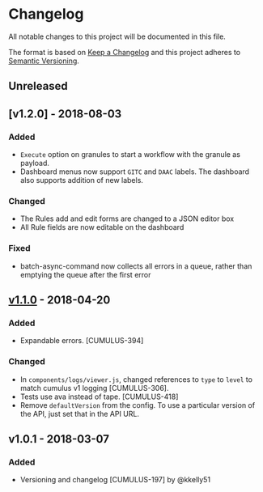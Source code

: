 # Changelog
All notable changes to this project will be documented in this file.

The format is based on [Keep a Changelog](http://keepachangelog.com/en/1.0.0/)
and this project adheres to [Semantic Versioning](http://semver.org/spec/v2.0.0.html).

## Unreleased

## [v1.2.0] - 2018-08-03

### Added
- `Execute` option on granules to start a workflow with the granule as payload.
- Dashboard menus now support `GITC` and `DAAC` labels. The dashboard also supports addition of new labels.

### Changed
- The Rules add and edit forms are changed to a JSON editor box
- All Rule fields are now editable on the dashboard

### Fixed
- batch-async-command now collects all errors in a queue, rather than emptying the queue after the first error

## [v1.1.0] - 2018-04-20
### Added
- Expandable errors. [CUMULUS-394]

### Changed
- In `components/logs/viewer.js`, changed references to `type` to `level` to match cumulus v1 logging [CUMULUS-306].
- Tests use ava instead of tape. [CUMULUS-418]
- Remove `defaultVersion` from the config. To use a particular version of the API, just set that in the API URL.

## v1.0.1 - 2018-03-07

### Added
- Versioning and changelog [CUMULUS-197] by @kkelly51

[Unreleased]: https://github.com/cumulus-nasa/cumulus/compare/v1.1.0...HEAD
[v1.1.0]: https://github.com/cumulus-nasa/cumulus/compare/v1.0.1...v1.1.0
